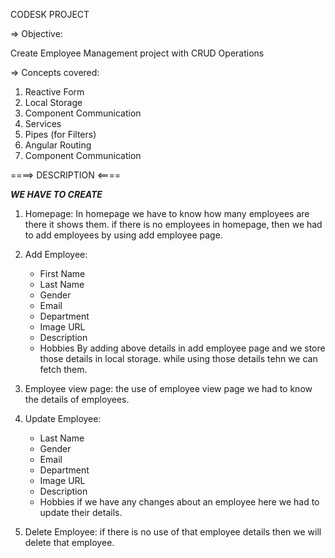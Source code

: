  CODESK PROJECT

=> Objective:

Create Employee Management project with CRUD Operations

=> Concepts covered:

1. Reactive Form
2. Local Storage
3. Component Communication
4. Services
5. Pipes (for Filters)
6. Angular Routing
7. Component Communication

 ====> DESCRIPTION <====

***WE HAVE TO CREATE***

1. Homepage:
       In homepage we have to know how many employees are there it shows them. if there is no employees in homepage, then we had to add        employees by using    add employee page.
       
2. Add Employee:
    - First Name
    - Last Name
    - Gender
    - Email
    - Department
    - Image URL
    - Description
    - Hobbies
    By adding above details in add employee page and we store those details in local storage. while using those details tehn we can         fetch them.
    
3. Employee view page:
       the use of employee view page we had to know the details of employees.
       
4. Update Employee:
    - Last Name
    - Gender
    - Email
    - Department
    - Image URL
    - Description
    - Hobbies
      if we have any changes about an employee here we had to update their details.
5.  Delete Employee:
       if there is no use of that employee details then we will delete that employee.

